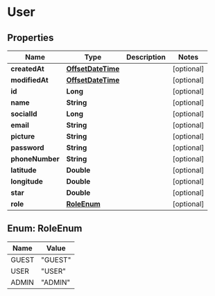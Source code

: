 # User

## Properties

Name | Type | Description | Notes
------------ | ------------- | ------------- | -------------
**createdAt** | [**OffsetDateTime**](OffsetDateTime.md) |  |  [optional]
**modifiedAt** | [**OffsetDateTime**](OffsetDateTime.md) |  |  [optional]
**id** | **Long** |  |  [optional]
**name** | **String** |  |  [optional]
**socialId** | **Long** |  |  [optional]
**email** | **String** |  |  [optional]
**picture** | **String** |  |  [optional]
**password** | **String** |  |  [optional]
**phoneNumber** | **String** |  |  [optional]
**latitude** | **Double** |  |  [optional]
**longitude** | **Double** |  |  [optional]
**star** | **Double** |  |  [optional]
**role** | [**RoleEnum**](#RoleEnum) |  |  [optional]

<a name="RoleEnum"></a>

## Enum: RoleEnum

Name | Value
---- | -----
GUEST | &quot;GUEST&quot;
USER | &quot;USER&quot;
ADMIN | &quot;ADMIN&quot;
